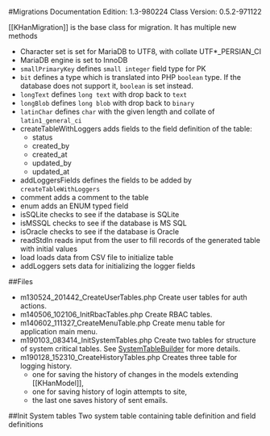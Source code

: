 #Migrations
Documentation Edition: 1.3-980224
Class Version: 0.5.2-971122

[[KHanMigration]] is the base class for migration. It has multiple new methods

+ Character set is set for MariaDB to UTF8, with collate UTF*_PERSIAN_CI
+ MariaDB engine is set to InnoDB
+ `smallPrimaryKey` defines `small integer` field type for PK
+ `bit` defines a type which is translated into PHP `boolean` type. If the database does not support it, `boolean` is set instead.
+ `longText` defines `long text` with drop back to `text`
+ `longBlob` defines `long blob` with drop back to `binary`
+ `latinChar` defines `char` with the given length and collate of `latin1_general_ci`
+ createTableWithLoggers adds fields to the field definition of the table:
   - status
   - created_by
   - created_at
   - updated_by
   - updated_at
+ addLoggersFields defines the fields to be added by `createTableWithLoggers`
+ comment adds a comment to the table
+ enum adds an ENUM typed field
+ isSQLite checks to see if the database is SQLite
+ isMSSQL checks to see if the database is MS SQL
+ isOracle checks to see if the database is Oracle
+ readStdIn reads input from the user to fill records of the generated table with initial values
+ load loads data from CSV file to initialize table
+ addLoggers sets data for initializing the logger fields

##Files
+ m130524_201442_CreateUserTables.php Create user tables for auth actions.
+ m140506_102106_InitRbacTables.php Create RBAC tables.
+ m140602_111327_CreateMenuTable.php Create menu table for application main menu.
+ m190103_083414_InitSystemTables.php Create two tables for structure of system critical tables. See [SystemTableBuilder](helpers-system-table-builder.md) for more details.
+ m190128_152310_CreateHistoryTables.php Creates three table for logging history.
   - one for saving the history of changes in the models extending [[KHanModel]],
   - one for saving history of login attempts to site,
   - the last one saves history of sent emails.

##Init System tables
Two system table containing table definition and field definitions
